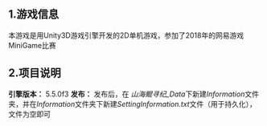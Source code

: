 ## 1.游戏信息
本游戏是用Unity3D游戏引擎开发的2D单机游戏，参加了2018年的网易游戏MiniGame比赛
## 2.项目说明
**引擎版本：** 5.5.0f3
**发布：** 发布后，在 *山海鲲寻纪_Data*下新建*Information*文件夹，并在*Information*文件夹下新建*SettingInformation.txt*文件（用于持久化），文件为空即可

